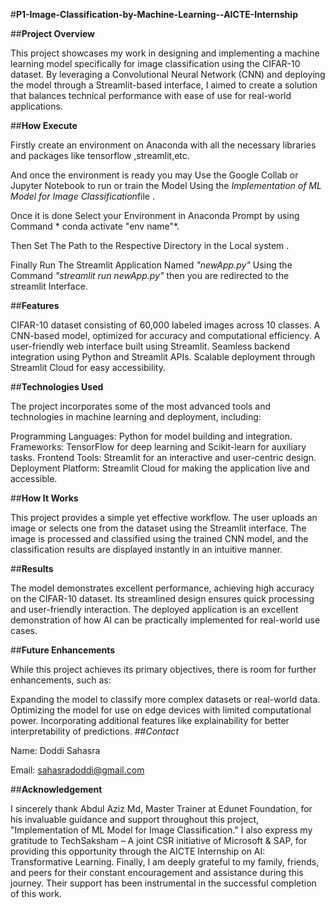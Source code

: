 #**P1-Image-Classification-by-Machine-Learning--AICTE-Internship**



##**Project Overview**

This project showcases my work in designing and implementing a machine learning model specifically for image classification using the CIFAR-10 dataset.  By leveraging a Convolutional Neural Network (CNN) and deploying the model through a Streamlit-based interface, I aimed to create a solution that balances technical performance with ease of use for real-world applications.



##**How Execute**

Firstly create an environment on Anaconda with all the necessary libraries and packages like tensorflow ,streamlit,etc.

And once the environment is ready you may Use the Google Collab or Jupyter Notebook to run or train the Model Using the *Implementation of ML Model for Image Classification*file .

Once it is done Select your Environment in Anaconda Prompt by using Command * conda activate "env name"*.

Then Set The Path to the Respective Directory in the Local system .

Finally Run The Streamlit Application Named _"newApp.py"_  Using the Command  *"streamlit run newApp.py"* then you are redirected to the streamlit Interface.



##**Features**

CIFAR-10 dataset consisting of 60,000 labeled images across 10 classes.
A CNN-based model, optimized for accuracy and computational efficiency.
A user-friendly web interface built using Streamlit.
Seamless backend integration using Python and Streamlit APIs.
Scalable deployment through Streamlit Cloud for easy accessibility.


##**Technologies Used**

The project incorporates some of the most advanced tools and technologies in machine learning and deployment, including:

Programming Languages: Python for model building and integration.
Frameworks: TensorFlow for deep learning and Scikit-learn for auxiliary tasks.
Frontend Tools: Streamlit for an interactive and user-centric design.
Deployment Platform: Streamlit Cloud for making the application live and accessible.




##**How It Works**

This project provides a simple yet effective workflow. The user uploads an image or selects one from the dataset using the Streamlit interface. The image is processed and classified using the trained CNN model, and the classification results are displayed instantly in an intuitive manner.

##**Results**

The model demonstrates excellent performance, achieving high accuracy on the CIFAR-10 dataset. 
Its streamlined design ensures quick processing and user-friendly interaction. The deployed application is an 
excellent demonstration of how AI can be practically implemented for real-world use cases.

##**Future Enhancements**

While this project achieves its primary objectives, there is room for further enhancements, such as:

Expanding the model to classify more complex datasets or real-world data.
Optimizing the model for use on edge devices with limited computational power.
Incorporating additional features like explainability for better interpretability of predictions.
##*Contact*

Name: Doddi Sahasra

Email: sahasradoddi@gmail.com

##**Acknowledgement**

I sincerely thank Abdul Aziz Md, Master Trainer at Edunet Foundation, for his invaluable guidance and support throughout this project, "Implementation of ML Model for Image Classification." I also express my gratitude to TechSaksham – A joint CSR initiative of Microsoft & SAP, for providing this opportunity through the AICTE Internship on AI: Transformative Learning. Finally, I am deeply grateful to my family, friends, and peers for their constant encouragement and assistance during this journey. Their support has been instrumental in the successful completion of this work.
